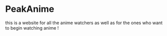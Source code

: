 # PeakAnime
this is a website for all the anime watchers as well as for the ones who want to begin watching anime !
